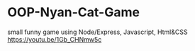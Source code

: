 # OOP-Nyan-Cat-Game
small funny game using Node/Express, Javascript, Html&amp;CSS
https://youtu.be/1Gb_CHNmw5c
